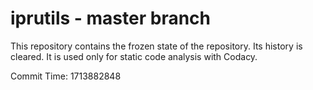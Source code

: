 # iprutils - master branch

This repository contains the frozen state of the repository.
Its history is cleared. It is used only for static code
analysis with Codacy.

Commit Time: 1713882848